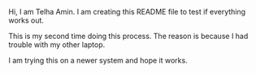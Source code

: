 Hi,
I am Telha Amin.
I am creating this README file to test if everything works out.

This is my second time doing this process.
The reason is because I had trouble with my other laptop.

I am trying this on a newer system and hope it works.